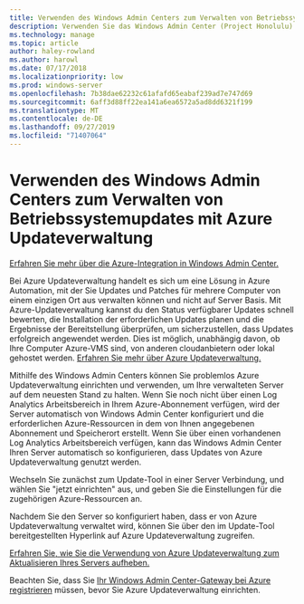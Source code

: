 ```yaml
---
title: Verwenden des Windows Admin Centers zum Verwalten von Betriebssystemupdates mit Azure Updateverwaltung
description: Verwenden Sie das Windows Admin Center (Project Honolulu) zum Einrichten von Azure Updateverwaltung zum Verwalten von Betriebssystemupdates.
ms.technology: manage
ms.topic: article
author: haley-rowland
ms.author: harowl
ms.date: 07/17/2018
ms.localizationpriority: low
ms.prod: windows-server
ms.openlocfilehash: 7b38dae62232c61afafd65eabaf239ad7e747d69
ms.sourcegitcommit: 6aff3d88ff22ea141a6ea6572a5ad8dd6321f199
ms.translationtype: MT
ms.contentlocale: de-DE
ms.lasthandoff: 09/27/2019
ms.locfileid: "71407064"
---
```

# <a name="use-windows-admin-center-to-manage-operating-system-updates-with-azure-update-management"></a>Verwenden des Windows Admin Centers zum Verwalten von Betriebssystemupdates mit Azure Updateverwaltung

[Erfahren Sie mehr über die Azure-Integration in Windows Admin Center.](../plan/azure-integration-options.md)

Bei Azure Updateverwaltung handelt es sich um eine Lösung in Azure Automation, mit der Sie Updates und Patches für mehrere Computer von einem einzigen Ort aus verwalten können und nicht auf Server Basis. Mit Azure-Updateverwaltung kannst du den Status verfügbarer Updates schnell bewerten, die Installation der erforderlichen Updates planen und die Ergebnisse der Bereitstellung überprüfen, um sicherzustellen, dass Updates erfolgreich angewendet werden. Dies ist möglich, unabhängig davon, ob Ihre Computer Azure-VMS sind, von anderen cloudanbietern oder lokal gehostet werden. [Erfahren Sie mehr über Azure Updateverwaltung.](https://docs.microsoft.com/azure/automation/automation-update-management)

Mithilfe des Windows Admin Centers können Sie problemlos Azure Updateverwaltung einrichten und verwenden, um Ihre verwalteten Server auf dem neuesten Stand zu halten. Wenn Sie noch nicht über einen Log Analytics Arbeitsbereich in Ihrem Azure-Abonnement verfügen, wird der Server automatisch von Windows Admin Center konfiguriert und die erforderlichen Azure-Ressourcen in dem von Ihnen angegebenen Abonnement und Speicherort erstellt. Wenn Sie über einen vorhandenen Log Analytics Arbeitsbereich verfügen, kann das Windows Admin Center Ihren Server automatisch so konfigurieren, dass Updates von Azure Updateverwaltung genutzt werden.  

Wechseln Sie zunächst zum Update-Tool in einer Server Verbindung, und wählen Sie "jetzt einrichten" aus, und geben Sie die Einstellungen für die zugehörigen Azure-Ressourcen an. 

Nachdem Sie den Server so konfiguriert haben, dass er von Azure Updateverwaltung verwaltet wird, können Sie über den im Update-Tool bereitgestellten Hyperlink auf Azure Updateverwaltung zugreifen. 

[Erfahren Sie, wie Sie die Verwendung von Azure Updateverwaltung zum Aktualisieren Ihres Servers aufheben.](azure-monitor.md#disabling-monitoring)

Beachten Sie, dass Sie [Ihr Windows Admin Center-Gateway bei Azure registrieren](../configure/azure-integration.md) müssen, bevor Sie Azure Updateverwaltung einrichten.

